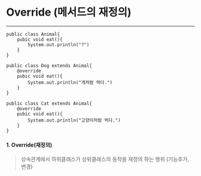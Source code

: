 # Override (메서드의 재정의)

---
````
public class Animal{
    pubic void eat(){
        System.out.println("?")
    }
}

public class Dog extends Animal{
    @override
    pubic void eat(){
        System.out.println("개처럼 먹다.")
    }
}

public class Cat extends Animal{
    @override
    pubic void eat(){
        System.out.println("고양이처럼 먹다.")
    }
}
````
#### 1. Override(재정의)
> 상속관계에서 하위클래스가 상위클래스의 동작을 재정의 하는 행위 (기능추가, 변경)